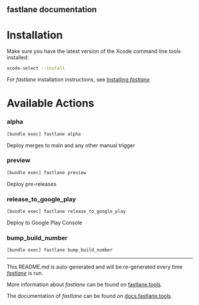 fastlane documentation
----

# Installation

Make sure you have the latest version of the Xcode command line tools installed:

```sh
xcode-select --install
```

For _fastlane_ installation instructions, see [Installing _fastlane_](https://docs.fastlane.tools/#installing-fastlane)

# Available Actions

### alpha

```sh
[bundle exec] fastlane alpha
```

Deploy merges to main and any other manual trigger

### preview

```sh
[bundle exec] fastlane preview
```

Deploy pre-releases

### release_to_google_play

```sh
[bundle exec] fastlane release_to_google_play
```

Deploy to Google Play Console

### bump_build_number

```sh
[bundle exec] fastlane bump_build_number
```



----

This README.md is auto-generated and will be re-generated every time [_fastlane_](https://fastlane.tools) is run.

More information about _fastlane_ can be found on [fastlane.tools](https://fastlane.tools).

The documentation of _fastlane_ can be found on [docs.fastlane.tools](https://docs.fastlane.tools).
